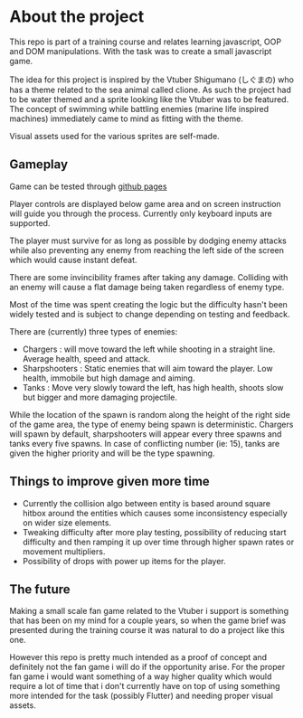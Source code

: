 # About the project

This repo is part of a training course and relates learning javascript, OOP and DOM manipulations. With the task was to create a small javascript game.

The idea for this project is inspired by the Vtuber Shigumano (しぐまの) who has a theme related to the sea animal called clione.
As such the project had to be water themed and a sprite looking like the Vtuber was to be featured. The concept of swimming while battling enemies (marine life inspired machines) immediately came to mind as fitting with the theme.

Visual assets used for the various sprites are self-made.

## Gameplay

Game can be tested through [github pages](https://g-broche.github.io/training-course-minigame-undersea-scroller/) 

Player controls are displayed below game area and on screen instruction will guide you through the process. Currently only keyboard inputs are supported.

The player must survive for as long as possible by dodging enemy attacks while also preventing any enemy from reaching the left side of the screen which would cause instant defeat.

There are some invincibility frames after taking any damage.
Colliding with an enemy will cause a flat damage being taken regardless of enemy type.

Most of the time was spent creating the logic but the difficulty hasn't been widely tested and is subject to change depending on testing and feedback.

There are (currently) three types of enemies:
* Chargers : will move toward the left while shooting in a straight line. Average health, speed and attack.
* Sharpshooters : Static enemies that will aim toward the player. Low health, immobile but high damage and aiming.
* Tanks : Move very slowly toward the left, has high health, shoots slow but bigger and more damaging projectile.

While the location of the spawn is random along the height of the right side of the game area, the type of enemy being spawn is deterministic. Chargers will spawn by default, sharpshooters will appear every three spawns and tanks every five spawns. In case of conflicting number (ie: 15), tanks are given the higher priority and will be the type spawning.

## Things to improve given more time

* Currently the collision algo between entity is based around square hitbox around the entities which causes some inconsistency especially on wider size elements.
* Tweaking difficulty after more play testing, possibility of reducing start difficulty and then ramping it up over time through higher spawn rates or movement multipliers.
* Possibility of drops with power up items for the player.

## The future

Making a small scale fan game related to the Vtuber i support is something that has been on my mind for a couple years, so when the game brief was presented during the training course it was natural to do a project like this one.

However this repo is pretty much intended as a proof of concept and definitely not the fan game i will do if the opportunity arise. For the proper fan game i would want something of a way higher quality which would require a lot of time that i don't currently have on top of using something more intended for the task (possibly Flutter) and needing proper visual assets.